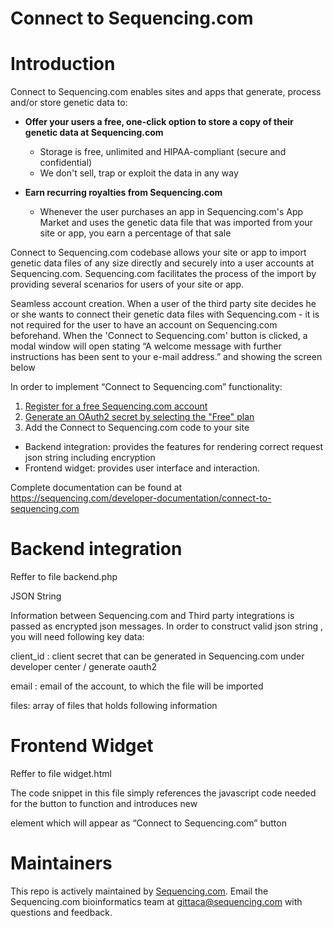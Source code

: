 # Connect to Sequencing.com

# Introduction

Connect to Sequencing.com enables sites and apps that generate, process and/or store genetic data to:
* **Offer your users a free, one-click option to store a copy of their genetic data at Sequencing.com**
  * Storage is free, unlimited and HIPAA-compliant (secure and confidential)
  * We don't sell, trap or exploit the data in any way
  
* **Earn recurring royalties from Sequencing.com**
  * Whenever the user purchases an app in Sequencing.com's App Market and uses the genetic data file that was imported from your site or app, you earn a percentage of that sale

Connect to Sequencing.com codebase allows your site or app to import genetic data files of any size directly and securely into a user accounts at Sequencing.com. Sequencing.com facilitates the process of the import by providing several scenarios for users of your site or app.

Seamless account creation. When a user of the third party site decides he or she wants to connect their genetic data files with Sequencing.com - it is not required for the user to have an account on Sequencing.com beforehand. When the 'Connect to Sequencing.com' button is clicked, a modal window will open stating “A welcome message with further instructions has been sent to your e-mail address.” and showing the screen below

In order to implement “Connect to Sequencing.com” functionality:

1) [Register for a free Sequencing.com account](https://sequencing.com/user/register)
2) [Generate an OAuth2 secret by selecting the "Free" plan](https://sequencing.com/plans)
3) Add the Connect to Sequencing.com code to your site
* Backend integration: provides the features for rendering correct request json string including encryption
* Frontend widget: provides user interface and interaction.

Complete documentation can be found at https://sequencing.com/developer-documentation/connect-to-sequencing.com

# Backend integration

Reffer to file backend.php

JSON String

Information between Sequencing.com and Third party integrations is passed as encrypted json messages. In order to construct valid json string , you will need following key data:

client_id : client secret that can be generated in Sequencing.com under developer center / generate oauth2

email : email of the account, to which the file will be imported

files: array of files that holds following information

# Frontend Widget 

Reffer to file widget.html

The code snippet in this file simply references the javascript code needed for the button to function and introduces new <div> element which will appear as “Connect to Sequencing.com” button

Maintainers
======================================
This repo is actively maintained by [Sequencing.com](https://sequencing.com/). Email the Sequencing.com bioinformatics team at gittaca@sequencing.com with questions and feedback.
